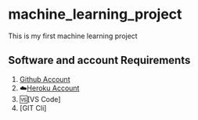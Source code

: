 # machine_learning_project
This is my first machine learning project

## Software and account Requirements 
1. [Github Account](https://github.com/)
2. ☁️[Heroku Account](https://id.heroku.com/login)
3. 🆚[VS Code]
4. [GIT Cli]

